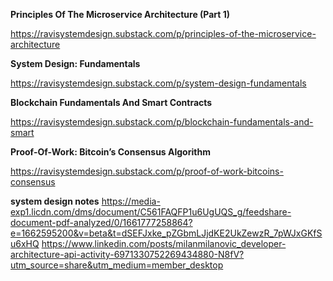 **Principles Of The Microservice Architecture (Part 1)**

https://ravisystemdesign.substack.com/p/principles-of-the-microservice-architecture

**System Design: Fundamentals**

https://ravisystemdesign.substack.com/p/system-design-fundamentals

**Blockchain Fundamentals And Smart Contracts**

https://ravisystemdesign.substack.com/p/blockchain-fundamentals-and-smart

**Proof-Of-Work: Bitcoin’s Consensus Algorithm**

https://ravisystemdesign.substack.com/p/proof-of-work-bitcoins-consensus

**system design notes**
https://media-exp1.licdn.com/dms/document/C561FAQFP1u6UgUQS_g/feedshare-document-pdf-analyzed/0/1661777258864?e=1662595200&v=beta&t=dSEFJxke_pZGbmLJjdKE2UkZewzR_7pWJxGKfSu6xHQ
https://www.linkedin.com/posts/milanmilanovic_developer-architecture-api-activity-6971330752269434880-N8fV?utm_source=share&utm_medium=member_desktop


